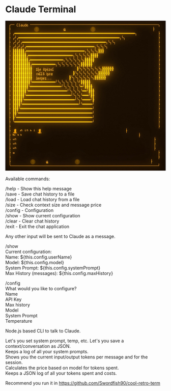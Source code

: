 # Claude Terminal

![Claude Spiral](https://raw.githubusercontent.com/unremarkablegarden/claude-terminal/refs/heads/main/claude-terminal.jpg)

Available commands:

/help   - Show this help message  
/save   - Save chat history to a file  
/load   - Load chat history from a file  
/size   - Check context size and message price  
/config - Configuration  
/show   - Show current configuration  
/clear  - Clear chat history  
/exit   - Exit the chat application  
  
Any other input will be sent to Claude as a message.  
  
/show  
    Current configuration:  
        Name: ${this.config.userName}  
        Model: ${this.config.model}  
        System Prompt: ${this.config.systemPrompt}  
        Max History (messages): ${this.config.maxHistory}  
  
/config  
    What would you like to configure?  
        Name  
        API Key  
        Max history  
        Model  
        System Prompt  
        Temperature  
  
Node.js based CLI to talk to Claude.  
  
Let's you set system prompt, temp, etc. 
Let's you save a context/conversation as JSON.  
Keeps a log of all your system prompts.  
Shows you the current input/output tokens per message and for the session.  
Calculates the price based on model for tokens spent.  
Keeps a JSON log of all your tokens spent and costs.  
  
Recommend you run it in https://github.com/Swordfish90/cool-retro-term  
